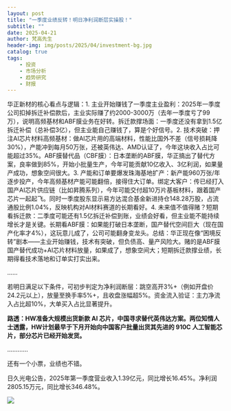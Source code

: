 ```yaml
---
layout: post
title: "一季度业绩反转！明日净利润断层实操股！"
subtitle: ""
date: 2025-04-21
author: 梵高先生
header-img: img/posts/2025/04/investment-bg.jpg
catalog: true
tags:
    - 投资
    - 市场分析
    - 趋势研究
    - 财报
---
```


华正新材的核心看点与逻辑：1. 主业开始赚钱了一季度主业盈利：2025年一季度公司扣掉拆迁补偿款后，主业实际赚了约2000-3000万（去年一季度亏了99万），说明高频基材和ABF膜业务在好转。拆迁款撑场面：一季度还没有拿到1.5亿拆迁补偿（总补偿3亿），但主业能自己赚钱了，算是个好信号。2. 技术突破：押注AI芯片材料高频基材：做AI芯片用的高端材料，性能比国外不差（信号损耗降30%），产能冲到每月50万张，还被英伟达、AMD认证了，今年这块收入占比可能超过35%。ABF膜替代品（CBF膜）：日本垄断的ABF膜，华正搞出了替代方案，良率做到85%，开始小批量生产，今年可能贡献10亿收入、3亿利润，如果量产成功，想象空间很大。3. 产能和订单要爆发珠海基地扩产：新产能960万张/年逐步投产，今年高频基材产能可能翻倍，接得住大订单。绑定大客户：传已经打入国产AI芯片供应链（比如昇腾系列），今年可能交付超10万片基板材料，跟着国产芯片一起起飞。同时一季度股东显示易方达混合基金新进持仓148.28万股，占流通股比例1.04%，反映机构对AI材料赛道的长期看好。4. 未来值不值得赌？短期看拆迁款：二季度可能还有1.5亿拆迁补偿到账，业绩会好看，但主业能不能持续增长才是关键。长期看ABF膜：如果能打破日本垄断，国产替代空间巨大（现在国产化率才4%），这玩意儿成了，公司可能翻身变龙头。总结：华正现在像“困境反转”剧本——主业开始赚钱，技术有突破，但负债高、量产风险大。赌的是ABF膜国产替代成功+AI芯片材料放量，如果成了，想象空间大；短期拆迁款撑业绩，长期得看技术落地和订单实打实出来。

……

若明日满足以下条件，可初步判定为净利润断层：跳空高开3%+（例如开盘价24.2元以上），放量至换手率5%+，且收盘涨幅超5%。资金流入验证：主力净流入占比超10%，大单买入占比显著提升。

**路透：HW准备大规模出货新款 AI 芯片，中国寻求替代英伟达方案。两位知情人士透露，HW计划最早于下月开始向中国客户批量出货其先进的 910C 人工智能芯片，部分芯片已经开始发货。**

…………

还有一个小票，业绩也不错。

日久光电公告，2025年第一季度营业收入1.39亿元，同比增长16.45%。净利润2805.15万元，同比增长346.48%。

![](https://mmbiz.qpic.cn/sz_mmbiz_jpg/https://mmbiz.qpic.cn/sz_mmbiz_jpg/ViaIfpMVXKTQyUiaHUErib3vM7JmnjQFRvxDTEKEGoBNAmqdjicxSngEtsQ9fLzTh2wBDGft8FicCGfGWjQ0E2DcA1A/640?wx_fmt=jpeg)